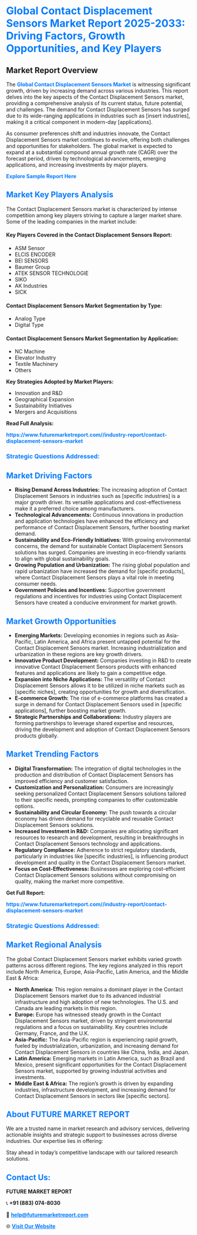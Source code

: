 <h1 style="color: #007BFF;">Global Contact Displacement Sensors Market Report 2025-2033: Driving Factors, Growth Opportunities, and Key Players</h1>

<section id="overview">
<h2>Market Report Overview</h2>
<p>The <a href="https://www.futuremarketreport.com//industry-report/contact-displacement-sensors-market" style="color: #007BFF; text-decoration: none;"><strong>Global Contact Displacement Sensors Market</strong></a> is witnessing significant growth, driven by increasing demand across various industries. This report delves into the key aspects of the Contact Displacement Sensors market, providing a comprehensive analysis of its current status, future potential, and challenges. The demand for Contact Displacement Sensors has surged due to its wide-ranging applications in industries such as [insert industries], making it a critical component in modern-day [applications].</p>
<p>As consumer preferences shift and industries innovate, the Contact Displacement Sensors market continues to evolve, offering both challenges and opportunities for stakeholders. The global market is expected to expand at a substantial compound annual growth rate (CAGR) over the forecast period, driven by technological advancements, emerging applications, and increasing investments by major players.</p>
</section>

<section id="overview">
<p><a href="https://www.futuremarketreport.com//request-sample/reportId=81625" style="color: #007BFF; text-decoration: none;"><strong>Explore Sample Report Here</strong></a></p>
</section>

<section id="key-players">
<h2 style="color: #007BFF;">Market Key Players Analysis</h2>
<p>The Contact Displacement Sensors market is characterized by intense competition among key players striving to capture a larger market share. Some of the leading companies in the market include:</p>
<h4>Key Players Covered in the Contact Displacement Sensors Report:</h4>
<ul><li>ASM Sensor</li><li>ELCIS ENCODER</li><li>BEI SENSORS</li><li>Baumer Group</li><li>ATEK SENSOR TECHNOLOGIE</li><li>SIKO</li><li>AK Industries</li><li>SICK</li></ul>
<h4>Contact Displacement Sensors Market Segmentation by Type:</h4>
<ul><li>Analog Type</li><li>Digital Type</li></ul>

<h4>Contact Displacement Sensors Market Segmentation by Application:</h4>
<ul><li>NC Machine</li><li>Elevator Industry</li><li>Textile Machinery</li><li>Others</li></ul>
<p><strong>Key Strategies Adopted by Market Players:</strong></p>
<ul>
<li>Innovation and R&D</li>
<li>Geographical Expansion</li>
<li>Sustainability Initiatives</li>
<li>Mergers and Acquisitions</li>
</ul>
</section>

<section>
<p><strong>Read Full Analysis: </strong></p><a href="https://www.futuremarketreport.com//industry-report/contact-displacement-sensors-market" style="color: #007BFF; text-decoration: none;"><strong>https://www.futuremarketreport.com//industry-report/contact-displacement-sensors-market</strong></a>
<h3 style="color: #007BFF;">Strategic Questions Addressed:</h3>
</section>

<section id="driving-factors">
<h2 style="color: #007BFF;">Market Driving Factors</h2>
<ul>
<li><strong>Rising Demand Across Industries:</strong> The increasing adoption of Contact Displacement Sensors in industries such as [specific industries] is a major growth driver. Its versatile applications and cost-effectiveness make it a preferred choice among manufacturers.</li>
<li><strong>Technological Advancements:</strong> Continuous innovations in production and application technologies have enhanced the efficiency and performance of Contact Displacement Sensors, further boosting market demand.</li>
<li><strong>Sustainability and Eco-Friendly Initiatives:</strong> With growing environmental concerns, the demand for sustainable Contact Displacement Sensors solutions has surged. Companies are investing in eco-friendly variants to align with global sustainability goals.</li>
<li><strong>Growing Population and Urbanization:</strong> The rising global population and rapid urbanization have increased the demand for [specific products], where Contact Displacement Sensors plays a vital role in meeting consumer needs.</li>
<li><strong>Government Policies and Incentives:</strong> Supportive government regulations and incentives for industries using Contact Displacement Sensors have created a conducive environment for market growth.</li>
</ul>
</section>

<section id="growth-opportunities">
<h2 style="color: #007BFF;">Market Growth Opportunities</h2>
<ul>
<li><strong>Emerging Markets:</strong> Developing economies in regions such as Asia-Pacific, Latin America, and Africa present untapped potential for the Contact Displacement Sensors market. Increasing industrialization and urbanization in these regions are key growth drivers.</li>
<li><strong>Innovative Product Development:</strong> Companies investing in R&D to create innovative Contact Displacement Sensors products with enhanced features and applications are likely to gain a competitive edge.</li>
<li><strong>Expansion into Niche Applications:</strong> The versatility of Contact Displacement Sensors allows it to be utilized in niche markets such as [specific niches], creating opportunities for growth and diversification.</li>
<li><strong>E-commerce Growth:</strong> The rise of e-commerce platforms has created a surge in demand for Contact Displacement Sensors used in [specific applications], further boosting market growth.</li>
<li><strong>Strategic Partnerships and Collaborations:</strong> Industry players are forming partnerships to leverage shared expertise and resources, driving the development and adoption of Contact Displacement Sensors products globally.</li>
</ul>
</section>

<section id="trending-factors">
<h2 style="color: #007BFF;">Market Trending Factors</h2>
<ul>
<li><strong>Digital Transformation:</strong> The integration of digital technologies in the production and distribution of Contact Displacement Sensors has improved efficiency and customer satisfaction.</li>
<li><strong>Customization and Personalization:</strong> Consumers are increasingly seeking personalized Contact Displacement Sensors solutions tailored to their specific needs, prompting companies to offer customizable options.</li>
<li><strong>Sustainability and Circular Economy:</strong> The push towards a circular economy has driven demand for recyclable and reusable Contact Displacement Sensors solutions.</li>
<li><strong>Increased Investment in R&D:</strong> Companies are allocating significant resources to research and development, resulting in breakthroughs in Contact Displacement Sensors technology and applications.</li>
<li><strong>Regulatory Compliance:</strong> Adherence to strict regulatory standards, particularly in industries like [specific industries], is influencing product development and quality in the Contact Displacement Sensors market.</li>
<li><strong>Focus on Cost-Effectiveness:</strong> Businesses are exploring cost-efficient Contact Displacement Sensors solutions without compromising on quality, making the market more competitive.</li>
</ul>
</section>

<section>
<p><strong>Get Full Report: </strong></p><a href="https://www.futuremarketreport.com//industry-report/contact-displacement-sensors-market" style="color: #007BFF; text-decoration: none;"><strong>https://www.futuremarketreport.com//industry-report/contact-displacement-sensors-market</strong></a>
<h3 style="color: #007BFF;">Strategic Questions Addressed:</h3>
</section>


<section id="regional-analysis">
<h2 style="color: #007BFF;">Market Regional Analysis</h2>
<p>The global Contact Displacement Sensors market exhibits varied growth patterns across different regions. The key regions analyzed in this report include North America, Europe, Asia-Pacific, Latin America, and the Middle East & Africa:</p>
<ul>
<li><strong>North America:</strong> This region remains a dominant player in the Contact Displacement Sensors market due to its advanced industrial infrastructure and high adoption of new technologies. The U.S. and Canada are leading markets in this region.</li>
<li><strong>Europe:</strong> Europe has witnessed steady growth in the Contact Displacement Sensors market, driven by stringent environmental regulations and a focus on sustainability. Key countries include Germany, France, and the U.K.</li>
<li><strong>Asia-Pacific:</strong> The Asia-Pacific region is experiencing rapid growth, fueled by industrialization, urbanization, and increasing demand for Contact Displacement Sensors in countries like China, India, and Japan.</li>
<li><strong>Latin America:</strong> Emerging markets in Latin America, such as Brazil and Mexico, present significant opportunities for the Contact Displacement Sensors market, supported by growing industrial activities and investments.</li>
<li><strong>Middle East & Africa:</strong> The region’s growth is driven by expanding industries, infrastructure development, and increasing demand for Contact Displacement Sensors in sectors like [specific sectors].</li>
</ul>
</section>

<footer>
<h2 style="color: #007BFF;">About FUTURE MARKET REPORT</h2>
<p>We are a trusted name in market research and advisory services, delivering actionable insights and strategic support to businesses across diverse industries. Our expertise lies in offering:</p>

<p>Stay ahead in today’s competitive landscape with our tailored research solutions.</p>

<h2 style="color: #007BFF;">Contact Us:</h2>
<p><strong>FUTURE MARKET REPORT</strong></p>
<p>📞 <strong>+91 (883) 074-8030</strong></p>
<p>📧 <strong><a href="mailto:help@futuremarketreport.com" style="color: #007BFF;">help@futuremarketreport.com</a></strong></p>
<p>🌐 <strong><a href="https://www.futuremarketreport.com/" style="color: #007BFF;">Visit Our Website</a></strong></p>
</footer>
